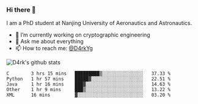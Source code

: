 ### Hi there 👋

I am a PhD student at Nanjing University of Aeronautics and Astronautics.

- 🔭 I’m currently working on cryptographic engineering
- 💬 Ask me about everything
- 📫 How to reach me: [@D4rkYg](https://twitter.com/D4rkYg)

![D4rk's github stats](https://github-readme-stats.vercel.app/api?username=dd4rk&show_icons=true&title_color=fff&icon_color=79ff97&text_color=9f9f9f&bg_color=151515)

<!--START_SECTION:waka-->
```text
C        3 hrs 15 mins   █████████▒░░░░░░░░░░░░░░░   37.33 % 
Python   1 hr 57 mins    █████▓░░░░░░░░░░░░░░░░░░░   22.51 % 
Java     1 hr 16 mins    ███▓░░░░░░░░░░░░░░░░░░░░░   14.63 % 
Other    1 hr 9 mins     ███▒░░░░░░░░░░░░░░░░░░░░░   13.22 % 
XML      16 mins         ▓░░░░░░░░░░░░░░░░░░░░░░░░   03.20 % 
```
<!--END_SECTION:waka-->
